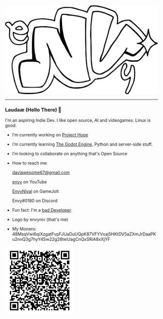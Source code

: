 ![my logo](envy.svg)

- - -

### Laudaæ (Hello There) 👋


I'm an aspiring Indie Dev. I like open source, AI and videogames.
Linux is good.

- I’m currently working on [Project Hope](https://github.com/envyniv/Project-Hope)
- I’m currently learning [The Godot Engine](godotengine.com), Python and server-side stuff.
- I’m looking to collaborate on anything that's Open Source
- How to reach me:

  daviawesome67@gmail.com

  [envy](https://www.youtube.com/channel/UCErwEdNhRLN10PUkJXOAbpQ) on YouTube

  [EnvyNival](https://gamejolt.com/@EnvyNival) on GameJolt

  Envy#0180 on Discord

- Fun fact: I'm a [bad Developer](https://imgur.com/a/YSIaJr3).

- Logo by envyniv (that's me)
- My Monero: 48MsqVwi6qiXzgatFvpFJUaDuUQpK87VFYVxaj5HKtDV5aZXmJrDaaPKu2nvQ3g7hyY4Sw22g28teiUagCnQxSRiA8xXjYF

![](Monero.png)
